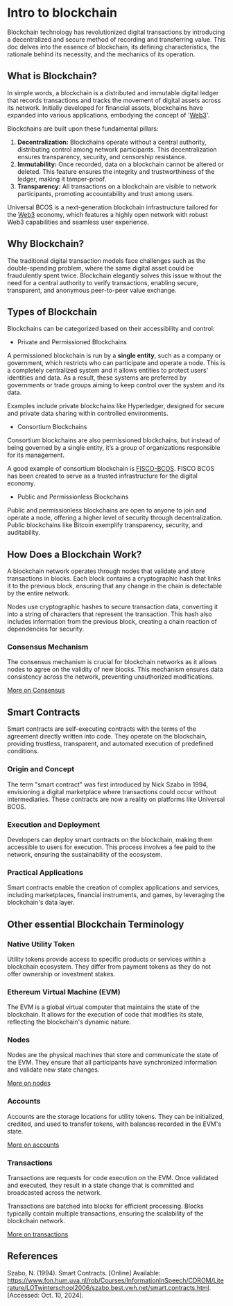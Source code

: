 # Intro to blockchain

Blockchain technology has revolutionized digital transactions by introducing a decentralized and secure method of recording and transferring value. This doc delves into the essence of blockchain, its defining characteristics, the rationale behind its necessity, and the mechanics of its operation.

## What is Blockchain?

In simple words, a blockchain is a distributed and immutable digital ledger that records transactions and tracks the movement of digital assets across its network. Initially developed for financial assets, blockchains have expanded into various applications, embodying the concept of '[Web3](./web3.md)'.

Blockchains are built upon these fundamental pillars:

1. **Decentralization:** Blockchains operate without a central authority, distributing control among network participants. This decentralization ensures transparency, security, and censorship resistance.
2. **Immutability:** Once recorded, data on a blockchain cannot be altered or deleted. This feature ensures the integrity and trustworthiness of the ledger, making it tamper-proof.
3. **Transparency:** All transactions on a blockchain are visible to network participants, promoting accountability and trust among users.

Universal BCOS is a next-generation blockchain infrastructure tailored for the [Web3](./web3.md) economy, which features a highly open network with robust Web3 capabilities and seamless user experience.

## Why Blockchain?

The traditional digital transaction models face challenges such as the double-spending problem, where the same digital asset could be fraudulently spent twice. Blockchain elegantly solves this issue without the need for a central authority to verify transactions, enabling secure, transparent, and anonymous peer-to-peer value exchange.

## Types of Blockchain

Blockchains can be categorized based on their accessibility and control:

- Private and Permissioned Blockchains

A permissioned blockchain is run by a **single entity**, such as a company or government, which restricts who can participate and operate a node. This is a completely centralized system and it allows entities to protect users’ identities and data. As a result, these systems are preferred by governments or trade groups aiming to keep control over the system and its data.

Examples include private blockchains like Hyperledger, designed for secure and private data sharing within controlled environments.

- Consortium Blockchains

Consortium blockchains are also permissioned blockchains, but instead of being governed by a single entity, it’s a group of organizations responsible for its management.

A good example of consortium blockchain is [FISCO-BCOS](https://github.com/FISCO-BCOS/FISCO-BCOS). FISCO BCOS has been created to serve as a trusted infrastructure for the digital economy.

- Public and Permissionless Blockchains

Public and permissionless blockchains are open to anyone to join and operate a node, offering a higher level of security through decentralization. Public blockchains like Bitcoin exemplify transparency, security, and auditability.

## How Does a Blockchain Work?

A blockchain network operates through nodes that validate and store transactions in blocks. Each block contains a cryptographic hash that links it to the previous block, ensuring that any change in the chain is detectable by the entire network.

Nodes use cryptographic hashes to secure transaction data, converting it into a string of characters that represent the transaction. This hash also includes information from the previous block, creating a chain reaction of dependencies for security.

### Consensus Mechanism

The consensus mechanism is crucial for blockchain networks as it allows nodes to agree on the validity of new blocks. This mechanism ensures data consistency across the network, preventing unauthorized modifications.

[More on Consensus](../advance/consensus.md)

## Smart Contracts

Smart contracts are self-executing contracts with the terms of the agreement directly written into code. They operate on the blockchain, providing trustless, transparent, and automated execution of predefined conditions.

### Origin and Concept

The term "smart contract" was first introduced by Nick Szabo in 1994, envisioning a digital marketplace where transactions could occur without intermediaries. These contracts are now a reality on platforms like Universal BCOS.

### Execution and Deployment

Developers can deploy smart contracts on the blockchain, making them accessible to users for execution. This process involves a fee paid to the network, ensuring the sustainability of the ecosystem.

### Practical Applications

Smart contracts enable the creation of complex applications and services, including marketplaces, financial instruments, and games, by leveraging the blockchain's data layer.

## Other essential Blockchain Terminology

### Native Utility Token

Utility tokens provide access to specific products or services within a blockchain ecosystem. They differ from payment tokens as they do not offer ownership or investment stakes.

### Ethereum Virtual Machine (EVM)

The EVM is a global virtual computer that maintains the state of the blockchain. It allows for the execution of code that modifies its state, reflecting the blockchain's dynamic nature.

### Nodes

Nodes are the physical machines that store and communicate the state of the EVM. They ensure that all participants have synchronized information and validate new state changes.

[More on nodes](../advance/nodes.md)

### Accounts

Accounts are the storage locations for utility tokens. They can be initialized, credited, and used to transfer tokens, with balances recorded in the EVM's state.

[More on accounts](../advance/accounts.md)

### Transactions

Transactions are requests for code execution on the EVM. Once validated and executed, they result in a state change that is committed and broadcasted across the network.

Transactions are batched into blocks for efficient processing. Blocks typically contain multiple transactions, ensuring the scalability of the blockchain network.

[More on transactions](../advance/transactions.md)

## References

Szabo, N. (1994). Smart Contracts. [Online] Available: https://www.fon.hum.uva.nl/rob/Courses/InformationInSpeech/CDROM/Literature/LOTwinterschool2006/szabo.best.vwh.net/smart.contracts.html. [Accessed: Oct. 10, 2024].
